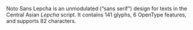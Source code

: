 Noto Sans Lepcha is an unmodulated (“sans serif”) design for texts in the Central Asian _Lepcha_ script. It contains 141 glyphs, 6 OpenType features, and supports 82 characters.